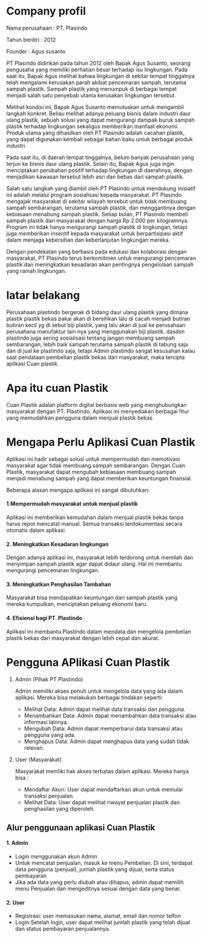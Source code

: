 # Company profil
Nama perusahaan : PT. Plasindo

Tahun berdiri : 2012

Founder : Agus susanto

PT Plasindo didirikan pada tahun 2012 oleh Bapak Agus Susanto, seorang pengusaha yang memiliki perhatian besar terhadap isu lingkungan. Pada saat itu, Bapak Agus melihat bahwa lingkungan di sekitar tempat tinggalnya telah mengalami kerusakan parah akibat pencemaran sampah, terutama sampah plastik. Sampah plastik yang menumpuk di berbagai tempat menjadi salah satu penyebab utama kerusakan lingkungan tersebut.

Melihat kondisi ini, Bapak Agus Susanto memutuskan untuk mengambil langkah konkret. Beliau melihat adanya peluang bisnis dalam industri daur ulang plastik, sebuah solusi yang dapat mengurangi dampak buruk sampah plastik terhadap lingkungan sekaligus memberikan manfaat ekonomi. Produk utama yang dihasilkan oleh PT Plasindo adalah cacahan plastik, yang dapat digunakan kembali sebagai bahan baku untuk berbagai produk industri.

Pada saat itu, di daerah tempat tinggalnya, belum banyak perusahaan yang terjun ke bisnis daur ulang plastik. Selain itu, Bapak Agus juga ingin menciptakan perubahan positif terhadap lingkungan di daerahnya, dengan menjadikan kawasan tersebut lebih asri dan bebas dari sampah plastik.

Salah satu langkah yang diambil oleh PT Plasindo untuk mendukung inisiatif ini adalah melalui program sosialisasi kepada masyarakat. PT Plasindo mengajak masyarakat di sekitar wilayah tersebut untuk tidak membuang sampah sembarangan, terutama sampah plastik, dan menggantinya dengan kebiasaan menabung sampah plastik. Setiap bulan, PT Plasindo membeli sampah plastik dari masyarakat dengan harga Rp 2.000 per kilogramnya. Program ini tidak hanya mengurangi sampah plastik di lingkungan, tetapi juga memberikan insentif kepada masyarakat untuk berpartisipasi aktif dalam menjaga kebersihan dan keberlanjutan lingkungan mereka.

Dengan pendekatan yang berbasis pada edukasi dan kolaborasi dengan masyarakat, PT Plasindo terus berkomitmen untuk mengurangi pencemaran plastik dan meningkatkan kesadaran akan pentingnya pengelolaan sampah yang ramah lingkungan.

# latar belakang

Perusahaan plastindo bergerak di bidang daur ulang plastik yang dimana plastik plastik bekas pakai akan di bersihkan lalu di cacah menjadi butiran butiran kecil yg di sebut biji plastik, yang lalu akan di jual ke perusahaan perusahana manufaktur lain nya yang menggunakan biji plastik. dasdsn plastindo juga sering  sosialisasi tentang jangan membuang sampah sembarangan, lebih baik sampah terutama sampah plastik di tabung saja dan di jual ke plastindo saja, tetapi Admin plastindo sangat kesusahan kalau saat pendataan pembelian plastik bekas dari masyarakat, maka tercipta aplikasi Cuan plastik.

# Apa itu cuan Plastik
Cuan Plastik adalah platform digital berbasis web yang menghubungkan masyarakat dengan PT. Plastindo. Aplikasi ini menyediakan berbagai fitur yang memudahkan pengguna dalam menjual plastik bekas

# Mengapa Perlu Aplikasi Cuan Plastik

Aplikasi ini hadir sebagai solusi untuk mempermudah dan memotivasi masyarakat agar tidak membuang sampah sembarangan. Dengan Cuan Plastik, masyarakat dapat mengubah kebiasaan membuang sampah menjadi menabung sampah yang dapat memberikan keuntungan finansial.

Beberapa alasan mengapa aplikasi ini sangat dibutuhkan:
#### 1.Mempermudah masyarakat untuk menjual plastik

Aplikasi ini memberikan kemudahan dalam menjual plastik bekas tanpa harus repot mencatat manual. Semua transaksi terdokumentasi secara otomatis dalam aplikasi.

#### 2. Meningkatkan Kesadaran lingkungan

Dengan adanya aplikasi ini, masyarakat lebih terdorong untuk memilah dan menyimpan sampah plastik agar dapat didaur ulang. Hal ini membantu mengurangi pencemaran lingkungan.

#### 3. Meningkatkan Penghasilan Tambahan

Masyarakat bisa mendapatkan keuntungan dari sampah plastik yang mereka kumpulkan, menciptakan peluang ekonomi baru.

#### 4. Efisiensi bagi PT. Plastindo

Aplikasi ini membantu Plastindo dalam mendata dan mengelola pembelian plastik bekas dari masyarakat dengan lebih cepat dan akurat.

# Pengguna APlikasi Cuan Plastik

1. Admin (Pihak PT Plastindo)

    Admin memiliki akses penuh untuk mengelola data yang ada dalam aplikasi. Mereka bisa melakukan berbagai tindakan seperti:

    * Melihat Data: Admin dapat melihat data transaksi dan pengguna.
    * Menambahkan Data: Admin dapat menambahkan data transaksi atau informasi lainnya.
    * Mengubah Data: Admin dapat memperbarui data transaksi atau pengguna yang ada.
    * Menghapus Data: Admin dapat menghapus data yang sudah tidak relevan.

2. User (Masyarakat)

    Masyarakat memliki hak akses terbatas dalam aplikasi. Mereka hanya bisa : 

    * Mendaftar Akun: User dapat mendaftarkan akun untuk memulai transaksi penjualan.
    * Melihat Data: User dapat melihat riwayat penjualan plastik dan penghasilan yang diperoleh.

## Alur penggunaan aplikasi Cuan Plastik
#### 1. Admin

* Login menggunakan akun Admin
* Untuk mencatat penjualan, masuk ke menu Pembelian. Di sini, terdapat data pengguna (penjual), jumlah plastik yang dijual, serta status pembayaran
* Jika ada data yang perlu diubah atau dihapus, admin dapat memilih menu Penjualan dan mengeditnya sesuai dengan data yang benar.


#### 2. User
* Registrasi: user memasukan nama, alamat, email dan nomor telfon
* Login:Setelah login, user dapat melihat jumlah plastik yang telah dijual dan status pembayaran penjualannya.




